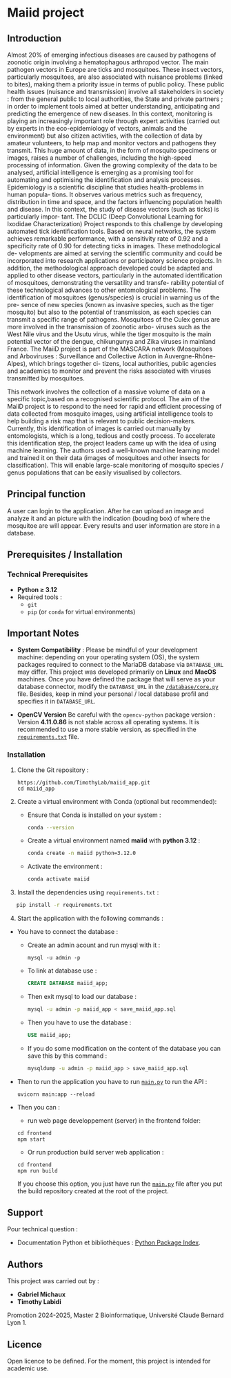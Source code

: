 # Maiid project

## Introduction

Almost 20% of emerging infectious diseases are caused by pathogens of zoonotic origin involving a hematophagous arthropod vector. The main pathogen vectors in Europe are
ticks and mosquitoes. These insect vectors, particularly mosquitoes, are also associated
with nuisance problems (linked to bites), making them a priority issue in terms of public
policy. These public health issues (nuisance and transmission) involve all stakeholders in
society : from the general public to local authorities, the State and private partners ; in
order to implement tools aimed at better understanding, anticipating and predicting the
emergence of new diseases.
In this context, monitoring is playing an increasingly important role through expert
activities (carried out by experts in the eco-epidemiology of vectors, animals and the
environment) but also citizen activities, with the collection of data by amateur volunteers,
to help map and monitor vectors and pathogens they transmit. This huge amount of data,
in the form of mosquito specimens or images, raises a number of challenges, including
the high-speed processing of information. Given the growing complexity of the data to
be analysed, artificial intelligence is emerging as a promising tool for automating and
optimising the identification and analysis processes.
Epidemiology is a scientific discipline that studies health-problems in human popula-
tions. It observes various metrics such as frequency, distribution in time and space, and
the factors influencing population health and disease.
In this context, the study of disease vectors (such as ticks) is particularly impor-
tant. The DCLIC (Deep Convolutional Learning for Ixodidae Characterization) Project
responds to this challenge by developing automated tick identification tools. Based on
neural networks, the system achieves remarkable performance, with a sensitivity rate of
0.92 and a specificity rate of 0.90 for detecting ticks in images. These methodological de-
velopments are aimed at serving the scientific community and could be incorporated into
research applications or participatory science projects. In addition, the methodological
approach developed could be adapted and applied to other disease vectors, particularly
in the automated identification of mosquitoes, demonstrating the versatility and transfe-
rability potential of these technological advances to other entomological problems.
The identification of mosquitoes (genus/species) is crucial in warning us of the pre-
sence of new species (known as invasive species, such as the tiger mosquito) but also to
the potential of transmission, as each species can transmit a specific range of pathogens.
Mosquitoes of the Culex genus are more involved in the transmission of zoonotic arbo-
viruses such as the West Nile virus and the Usutu virus, while the tiger mosquito is the
main potential vector of the dengue, chikungunya and Zika viruses in mainland France.
The MaiiD project is part of the MASCARA network (Mosquitoes and Arboviruses :
Surveillance and Collective Action in Auvergne-Rhône-Alpes), which brings together ci-
tizens, local authorities, public agencies and academics to monitor and prevent the risks
associated with viruses transmitted by mosquitoes.

This network involves the collection of a massive volume of data on a specific topic,based on a recognised scientific protocol. The aim of the MaiiD project is to respond
to the need for rapid and efficient processing of data collected from mosquito images,
using artificial intelligence tools to help building a risk map that is relevant to public
decision-makers.
Currently, this identification of images is carried out manually by entomologists, which
is a long, tedious and costly process. To accelerate this identification step, the project
leaders came up with the idea of using machine learning. The authors used a well-known
machine learning model and trained it on their data (images of mosquitoes and other
insects for classification). This will enable large-scale monitoring of mosquito species /
genus populations that can be easily visualised by collectors.

## Principal function

A user can login to the application. After he can upload an image and analyze it and an picture with the indication (bouding box) of where the mosquitoe are will appear. Every results and user information are store in a database.

## Prerequisites / Installation

### Technical Prerequisites

- **Python ≥ 3.12**
- Required tools :
  - `git`
  - `pip` (or `conda` for virtual environments)


## Important Notes

- **System Compatibility**  : Please be mindful of your development machine: depending on your operating system (OS), the system packages required to connect to the MariaDB database via `DATABASE_URL` may differ. This project was developed primarily on **Linux** and **MacOS** machines. Once you have defined the package that will serve as your database connector, modify the `DATABASE_URL` in the [`/database/core.py`](.//database/core.py) file. Besides, keep in mind your personal / local database profil and specifies it in  `DATABASE_URL`.

  
- **OpenCV Version**
  Be careful with the `opencv-python` package version :
  Version **4.11.0.86** is not stable across all operating systems.
  It is recommended to use a more stable version, as specified in the [`requirements.txt`](./requirements.txt) file.

### Installation

1. Clone the Git repository :

   ```
   https://github.com/TimothyLab/maiid_app.git
   cd maiid_app
   ```
2. Create a virtual environment with Conda (optional but recommended):

   - Ensure that Conda is installed on your system :

     ```bash
     conda --version
     ```
   - Create a virtual environment named **maiid** with **python 3.12** :

     ```bash
     conda create -n maiid python=3.12.0
     ```
   - Activate  the environment :

     ```bash
     conda activate maiid
     ```
3. Install the dependencies using `requirements.txt` :

```bash
   pip install -r requirements.txt
```

4. Start the application with the following commands :

- You have to connect the database :

  - Create an admin acount and run mysql with it :

    ```
    mysql -u admin -p
    ```
  - To link at database use :

    ```sql
    CREATE DATABASE maiid_app;
    ```
  - Then exit mysql to load our database :

    ```bash
    mysql -u admin -p maiid_app < save_maiid_app.sql
    ```
  - Then you have to use the database :

    ```sql
    USE maiid_app;
    ```
  - If you do some modification on the content of the database you can save this by this command :

    ```bash
    mysqldump -u admin -p maiid_app > save_maiid_app.sql
    ```
- Then to run the application you have to run [`main.py`](main.py) to run the API :

  ```
  uvicorn main:app --reload
  ```
- Then you can :

  - run web page developpement (server) in the frontend folder:

  ```
  cd frontend
  npm start
  ```

  - Or run production build server web application :

  ```
  cd frontend
  npm run build
  ```

  If you choose this option, you just have run the [`main.py`](main.py) file after you put the build repository created at the root of the project.

## Support

Pour technical question :

* Documentation Python et bibliothèques : [Python Package Index](https://pypi.org/).

## Authors

This project was carried out by :

* **Gabriel Michaux**
* **Timothy Labidi**

Promotion 2024-2025, Master 2 Bioinformatique, Université Claude Bernard Lyon 1.

## Licence

Open licence to be defined. For the moment, this project is intended for academic use.

